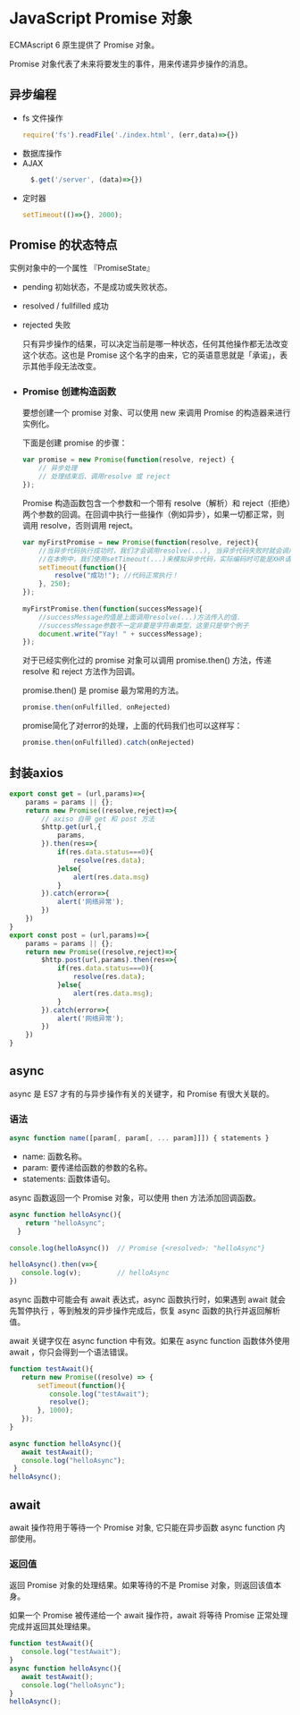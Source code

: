 # JavaScript Promise 对象

ECMAscript 6 原生提供了 Promise 对象。

Promise 对象代表了未来将要发生的事件，用来传递异步操作的消息。

## 异步编程
* fs 文件操作
    ```js
    require('fs').readFile('./index.html', (err,data)=>{})
    ```
* 数据库操作
* AJAX 
  ```js
    $.get('/server', (data)=>{})
  ```
* 定时器 
  ```js
  setTimeout(()=>{}, 2000);
  ```

## Promise 的状态特点
实例对象中的一个属性 『PromiseState』
* pending   初始状态，不是成功或失败状态。

* resolved / fullfilled  成功

* rejected  失败

  只有异步操作的结果，可以决定当前是哪一种状态，任何其他操作都无法改变这个状态。这也是 Promise 这个名字的由来，它的英语意思就是「承诺」，表示其他手段无法改变。

* ### Promise 创建构造函数

  要想创建一个 promise 对象、可以使用 new 来调用 Promise 的构造器来进行实例化。

  下面是创建 promise 的步骤：

  ```js
  var promise = new Promise(function(resolve, reject) {    
      // 异步处理    
      // 处理结束后、调用resolve 或 reject 
  });
  ```

  Promise 构造函数包含一个参数和一个带有 resolve（解析）和 reject（拒绝）两个参数的回调。在回调中执行一些操作（例如异步），如果一切都正常，则调用 resolve，否则调用 reject。

  ```js
  var myFirstPromise = new Promise(function(resolve, reject){
      //当异步代码执行成功时，我们才会调用resolve(...), 当异步代码失败时就会调用reject(...)
      //在本例中，我们使用setTimeout(...)来模拟异步代码，实际编码时可能是XHR请求或是HTML5的一些API方法.
      setTimeout(function(){
          resolve("成功!"); //代码正常执行！
      }, 250);
  });
   
  myFirstPromise.then(function(successMessage){
      //successMessage的值是上面调用resolve(...)方法传入的值.
      //successMessage参数不一定非要是字符串类型，这里只是举个例子
      document.write("Yay! " + successMessage);
  });
  ```

  对于已经实例化过的 promise 对象可以调用 promise.then() 方法，传递 resolve 和 reject 方法作为回调。

  promise.then() 是 promise 最为常用的方法。

  ```js
  promise.then(onFulfilled, onRejected)
  ```

  promise简化了对error的处理，上面的代码我们也可以这样写：

  ```js
  promise.then(onFulfilled).catch(onRejected)
  ```

  

## 封装axios

```js
export const get = (url,params)=>{
    params = params || {};
    return new Promise((resolve,reject)=>{
        // axiso 自带 get 和 post 方法
        $http.get(url,{
            params,
        }).then(res=>{
            if(res.data.status===0){
                resolve(res.data);
            }else{
                alert(res.data.msg)
            }
        }).catch(error=>{
            alert('网络异常');
        })
    })
}
export const post = (url,params)=>{
    params = params || {};
    return new Promise((resolve,reject)=>{
        $http.post(url,params).then(res=>{
            if(res.data.status===0){
                resolve(res.data);
            }else{
                alert(res.data.msg);
            }
        }).catch(error=>{
            alert('网络异常');
        })
    })
}
```

## async

async 是 ES7 才有的与异步操作有关的关键字，和 Promise 有很大关联的。

### 语法

```js
async function name([param[, param[, ... param]]]) { statements }
```

- name: 函数名称。
- param: 要传递给函数的参数的名称。
- statements: 函数体语句。



async 函数返回一个 Promise 对象，可以使用 then 方法添加回调函数。

```js
async function helloAsync(){
    return "helloAsync";
  }
  
console.log(helloAsync())  // Promise {<resolved>: "helloAsync"}
 
helloAsync().then(v=>{
   console.log(v);         // helloAsync
})
```

async 函数中可能会有 await 表达式，async 函数执行时，如果遇到 await 就会先暂停执行 ，等到触发的异步操作完成后，恢复 async 函数的执行并返回解析值。

await 关键字仅在 async function 中有效。如果在 async function 函数体外使用 await ，你只会得到一个语法错误。

```js
function testAwait(){
   return new Promise((resolve) => {
       setTimeout(function(){
          console.log("testAwait");
          resolve();
       }, 1000);
   });
}
 
async function helloAsync(){
   await testAwait();
   console.log("helloAsync");
 }
helloAsync();
```

## await

await 操作符用于等待一个 Promise 对象, 它只能在异步函数 async function 内部使用。

### 返回值

返回 Promise 对象的处理结果。如果等待的不是 Promise 对象，则返回该值本身。

如果一个 Promise 被传递给一个 await 操作符，await 将等待 Promise 正常处理完成并返回其处理结果。

```js
function testAwait(){
   console.log("testAwait");
}
async function helloAsync(){
   await testAwait();
   console.log("helloAsync");
}
helloAsync();
```

